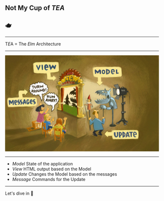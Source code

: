 ## Not My Cup of _TEA_

## 🫖

---

T*E*A = The _Elm_ Architecture

---

![](./assets/the-elm-architecture.jpg)

---

- _Model_ State of the application
- _View_ HTML output based on the Model
- _Update_ Changes the Model based on the messages
- _Message_ Commands for the Update

---

Let's dive in
🤿

